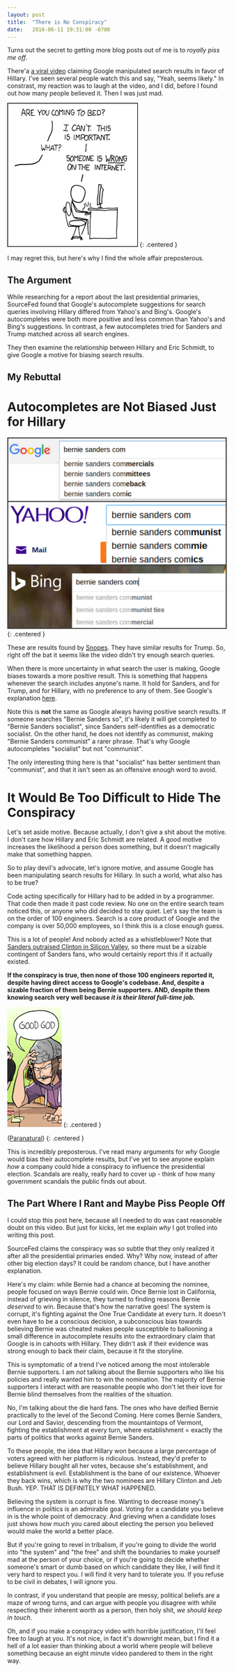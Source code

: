 ```yaml
---
layout: post
title:  "There is No Conspiracy"
date:   2016-06-11 19:31:00 -0700
---
```


Turns out the secret to getting more blog posts out of me is to
*royally piss me off*.

There'a [a viral video](https://www.youtube.com/watch?v=PFxFRqNmXKg)
claiming Google manipulated search results in favor of Hillary.
I've seen several people watch this and say, "Yeah, seems likely."
In constrast, my reaction was to laugh at the video, and I did,
before I found out how many people believed it. Then I was just mad.

![Relevant XKCD](/public/hillary-google/xkcd.png)
{: .centered }

I may regret this, but here's why I find the whole affair preposterous.


The Argument
--------------------------------------------------------

While researching for a report about the last presidential primaries,
SourceFed found that Google's autocomplete suggestions for search queries
involving Hillary differed from Yahoo's and Bing's. Google's autocompletes
were both more positive and less common than Yahoo's and Bing's suggestions.
In contrast, a few autocompletes tried for Sanders and Trump matched
across all search engines.

They then examine the relationship between Hillary and Eric
Schmidt, to give Google a motive for biasing search results.


My Rebuttal
-----------------------------------------------------------

Autocompletes are Not Biased Just for Hillary
==========================================================

![Other search results](/public/hillary-google/searches.jpg)
{: .centered }

These are results found by [Snopes](http://www.snopes.com/google-manipulate-hillary-clinton/).
They have similar results for Trump. So, right off the bat it seems like the
video didn't try enough search queries.

When there is more uncertainty in what
search the user is making, Google biases towards a more positive result.
This is something that happens whenever the search includes anyone's name. It
hold for Sanders, and for Trump, and for Hillary, with no preference to any
of them. See Google's explanation [here](https://search.googleblog.com/2016/06/google-search-autocomplete.html).

Note this is **not** the same as Google always having positive search
results. If someone searches "Bernie Sanders so", it's likely it will
get completed to "Bernie Sanders socialist", since Sanders self-identifies
as a democratic socialist. On the other hand, he does not identify as
communist, making "Bernie Sanders communist" a rarer phrase. That's
why Google autocompletes "socialist" but not "communist".

The only interesting thing here is that "socialist" has better sentiment
than "communist", and that it isn't seen as an offensive enough word to avoid.


It Would Be Too Difficult to Hide The Conspiracy
============================================================

Let's set aside motive. Because actually, I don't give a shit about the motive.
I don't care how Hillary and Eric Schmidt are related. A good motive increases
the likelihood a person does something, but it doesn't magically make that
something happen.

So to play devil's advocate, let's ignore motive, and assume Google has
been manipulating search results for Hillary. In such a world,
what also has to be true?

Code acting specifically for Hillary had to be added in by a programmer.
That code then made it past code review. No one on the entire search
team noticed this, or anyone who did decided to stay quiet.
Let's say the team is on the order of 100 engineers. Search is a core product
of Google and the company is over 50,000 employees, so I think this is a close
enough guess.

This is a lot of people! And nobody acted as a whistleblower?
Note that [Sanders outraised Clinton in Silicon Valley](https://www.buzzfeed.com/carolineodonovan/bernie-sanders-is-still-outraising-hillary-clinton-among-tec?utm_term=.cb1V3oKlO#.xyDM6akXw),
so there must be a sizable contingent of Sanders fans, who would certainly
report this if it actually existed.

**If the conspiracy is true, then
none of those 100 engineers reported it, despite having direct access
to Google's codebase. And, despite a sizable fraction of them being
Bernie supporters. AND, despite them knowing search very well because
_it is their literal full-time job._**

![Tinfoil hat](/public/hillary-google/conspiracy.png)
{: .centered }

([Paranatural](http://www.paranatural.net/about))
{: .centered }

This is incredibly preposterous.
I've read many arguments for *why* Google would bias
their autocomplete results, but I've yet to see anyone explain
*how* a company could hide a conspiracy to influence the presidential election.
Scandals are really, really hard to
cover up - think of how many government scandals the public finds out about.


The Part Where I Rant and Maybe Piss People Off
---------------------------------------------------------------------

I could stop this post here, because all I needed to do was cast reasonable
doubt on this video. But just for kicks, let me explain *why* I got trolled
into writing this post.

SourceFed claims the conspiracy was so subtle that they only realized it
after all the presidential primaries ended. Why? Why now, instead of after
other big election days? It could be random chance, but I have another
explanation.

Here's my claim: while Bernie had a chance at becoming the nominee, people
focused on ways Bernie could win. Once Bernie lost in California,
instead of grieving in
silence, they turned to finding reasons Bernie *deserved* to win.
Because that's how the narrative goes! The system is corrupt, it's fighting
against the One True Candidate at every turn. It doesn't even have to be
a conscious decision, a subconscious bias towards believing Bernie was cheated
makes people susceptible to ballooning a small difference in autocomplete
results into the extraordinary claim that Google is in cahoots with Hillary.
They didn't ask if their evidence was strong enough to back their claim,
because it fit the storyline.

This is symptomatic of a trend I've noticed among the most intolerable Bernie
supporters. I am *not* talking about the Bernie supporters who like his
policies and really wanted him to win the nomination. The majority of Bernie
supporters I interact with are reasonable people who don't let their love
for Bernie blind themselves from the realities of the situation.

No, I'm talking about the die hard fans. The ones who have deified Bernie
practically to the level of the Second Coming. Here comes Bernie Sanders,
our Lord and Savior, descending from the mountaintops of Vermont,
fighting the establishment at every turn, where establishment = exactly the
parts of politics that works against Bernie Sanders.

To these people, the idea that Hillary won because a large percentage of
voters agreed with her platform is ridiculous. Instead, they'd prefer to
believe Hillary bought all her votes, because she's establishment, and
establishment is evil. Establishment is the bane of our existence. Whoever
they back wins, which is why the two nominees are Hillary Clinton and Jeb
Bush. YEP. THAT IS DEFINITELY WHAT HAPPENED.

Believing the system is corrupt is fine. Wanting to decrease money's
influence in politics is an admirable goal. Voting for a candidate you
believe in is the whole point of democracy. And grieving when a candidate
loses just shows how much you cared about electing the person you believed
would make the world a better place.

But if you're going to revel in tribalism, if you're going to divide the
world into "the system" and "the free" and shift the boundaries to make yourself
mad at the person of your choice, or if you're going to decide whether someone's
smart or dumb based on which candidate they like, I will find it
very hard to respect you. I will find it very hard to tolerate you.
If you refuse to be civil in debates, I will ignore you.

In contrast, if you understand that people are messy, political beliefs are
a maze of wrong turns, and can argue with people you disagree
with while respecting their inherent worth as a person,
then holy shit, *we should keep in touch*.

Oh, and if you make a conspiracy video with horrible justification, I'll feel
free to laugh at you. It's not nice, in fact it's downright mean, but I find it
a hell of a lot easier than thinking about a world where people will believe
something because an eight minute video pandered to them in the right way.
